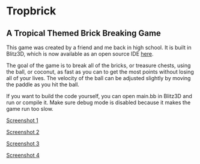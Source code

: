 # Tropbrick

## A Tropical Themed Brick Breaking Game

This game was created by a friend and me back in high school.  It is built in Blitz3D, which is now available as an open source IDE [here](https://github.com/blitz-research/blitz3d).

The goal of the game is to break all of the bricks, or treasure chests, using the ball, or coconut, as fast as you can to get the most points without losing all of your lives.  The velocity of the ball can be adjusted slightly by moving the paddle as you hit the ball.

If you want to build the code yourself, you can open main.bb in Blitz3D and run or compile it.  Make sure debug mode is disabled because it makes the game run too slow.

[Screenshot 1](screenshot1.png)

[Screenshot 2](screenshot2.png)

[Screenshot 3](screenshot3.png)

[Screenshot 4](screenshot4.png)
